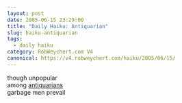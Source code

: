 ```yaml
---
layout: post
date: 2005-06-15 23:29:00
title: "Daily Haiku: Antiquarian"
slug: haiku-antiquarian
tags:
  - daily haiku
category: RobWeychert.com V4
canonical: https://v4.robweychert.com/haiku/2005/06/15/
---
```


though unpopular  
among [antiquarians](http://dictionary.reference.com/wordoftheday/archive/2005/06/15.html)  
garbage men prevail